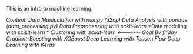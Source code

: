 This is an intro to machine learning.

*Content:*
*Data Manipulation with numpy (d2np)*
*Data Analysis with pandas (data_processing.py)*
*Data Preprocessing with sckit-learn*
*Data modeling with scikit-learn *
*Clustering with scikit-learn   <------- Goal By friday*
*Gradient-Boosting with XGBoost*
*Deep Learning with Tenson Flow*
*Deep Learning with Keras*
